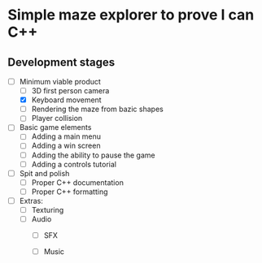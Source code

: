 # Simple maze explorer to prove I can C++

## Development stages

- [ ] Minimum viable product
	- [ ] 3D first person camera
	- [x] Keyboard movement
	- [ ] Rendering the maze from bazic shapes
	- [ ] Player collision

- [ ] Basic game elements
	- [ ] Adding a main menu
	- [ ] Adding a win screen
	- [ ] Adding the ability to pause the game
	- [ ] Adding a controls tutorial

- [ ] Spit and polish
	- [ ] Proper C++ documentation
	- [ ] Proper C++ formatting

- [ ] Extras:
	- [ ] Texturing
	- [ ] Audio
		- [ ] SFX
		- [ ] Music
	